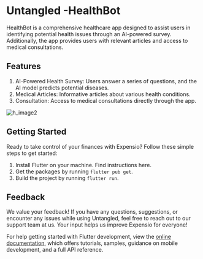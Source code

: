 
# Untangled -HealthBot

HealthBot is a comprehensive healthcare app designed to assist users in identifying potential health issues through an AI-powered survey. Additionally, the app provides users with relevant articles and access to medical consultations.






## Features
1. AI-Powered Health Survey: Users answer a series of questions, and the AI model predicts potential diseases.
2. Medical Articles: Informative articles about various health conditions.
3. Consultation: Access to medical consultations directly through the app.
  

![h_image2](https://github.com/Saim22Ahmed/HealthBot/assets/80286799/4ad5ef7d-fcf3-48e9-9615-8c3db91c28f2)



## Getting Started

Ready to take control of your finances with Expensio? Follow these simple steps to get started:

1. Install Flutter on your machine. Find instructions here.
2. Get the packages by running `flutter pub get`.
3. Build the project by running `flutter run`.

## Feedback

We value your feedback! If you have any questions, suggestions, or encounter any issues while using Untangled, feel free to reach out to our support team at us. Your input helps us improve Expensio for everyone! 





For help getting started with Flutter development, view the
[online documentation](https://docs.flutter.dev/), which offers tutorials,
samples, guidance on mobile development, and a full API reference.

